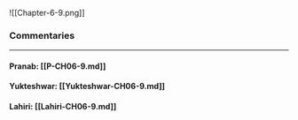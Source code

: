 ![[Chapter-6-9.png]]

### Commentaries

---

#### Pranab: [[P-CH06-9.md]]

#### Yukteshwar: [[Yukteshwar-CH06-9.md]]

#### Lahiri: [[Lahiri-CH06-9.md]]
